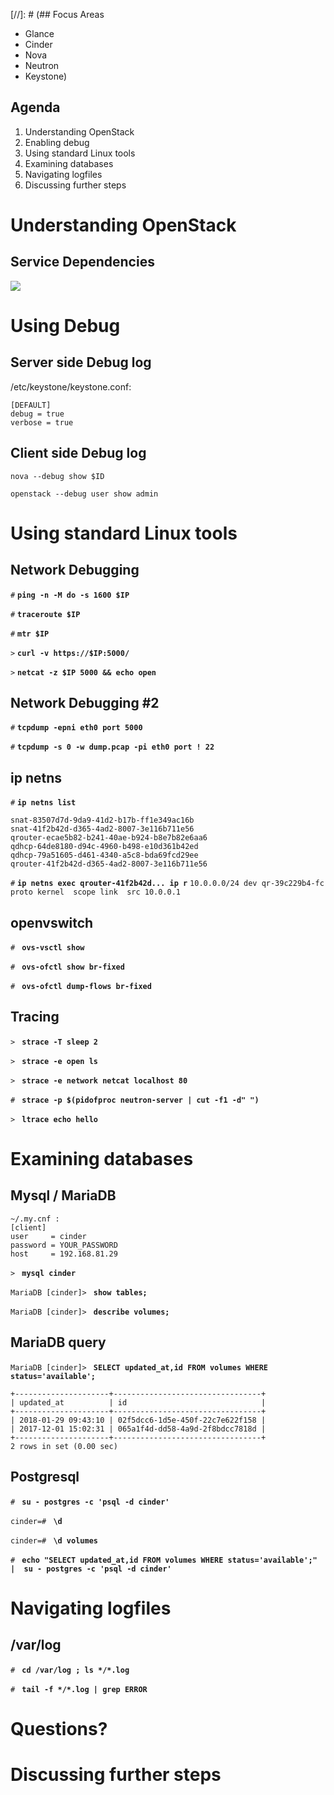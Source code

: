 [//]: # (## Focus Areas

* Glance
* Cinder
* Nova
* Neutron
* Keystone)

## Agenda

1. Understanding OpenStack
1. Enabling debug
1. Using standard Linux tools
1. Examining databases
1. Navigating logfiles
1. Discussing further steps

# Understanding OpenStack

## Service Dependencies

![](img/openstackservices.svg)

# Using Debug

## Server side Debug log

/etc/keystone/keystone.conf:

```
[DEFAULT]
debug = true
verbose = true
```

## Client side Debug log

`nova --debug show $ID`

`openstack --debug user show admin`

# Using standard Linux tools

## Network Debugging

`#` **`ping -n -M do -s 1600 $IP`**

`#` **`traceroute $IP`**

`#` **`mtr $IP`**

`>` **`curl -v https://$IP:5000/`**

`>` **`netcat -z $IP 5000 && echo open`**

## Network Debugging \#2

`#` **`tcpdump -epni eth0 port 5000`**

`#` **`tcpdump -s 0 -w dump.pcap -pi eth0 port ! 22`**

## ip netns

`#` **`ip netns list`**
```
snat-83507d7d-9da9-41d2-b17b-ff1e349ac16b
snat-41f2b42d-d365-4ad2-8007-3e116b711e56
qrouter-ecae5b82-b241-40ae-b924-b8e7b82e6aa6
qdhcp-64de8180-d94c-4960-b498-e10d361b42ed
qdhcp-79a51605-d461-4340-a5c8-bda69fcd29ee
qrouter-41f2b42d-d365-4ad2-8007-3e116b711e56
```

`#` **`ip netns exec qrouter-41f2b42d... ip r`**
`10.0.0.0/24 dev qr-39c229b4-fc  proto kernel  scope link  src 10.0.0.1`

## openvswitch

`#` **` ovs-vsctl show`**

`#` **` ovs-ofctl show br-fixed`**

`#` **` ovs-ofctl dump-flows br-fixed`**

## Tracing

`>` **` strace -T sleep 2`**

`>` **` strace -e open ls`**

`>` **` strace -e network netcat localhost 80`**

`#` **` strace -p $(pidofproc neutron-server | cut -f1 -d" ")`**

`>` **` ltrace echo hello`**

# Examining databases

## Mysql / MariaDB

```
~/.my.cnf :
[client]
user     = cinder
password = YOUR_PASSWORD
host     = 192.168.81.29
```

`>` **` mysql cinder`**

`MariaDB [cinder]>` **` show tables;`**

`MariaDB [cinder]>` **` describe volumes;`**

## MariaDB query

`MariaDB [cinder]>` **` SELECT updated_at,id FROM volumes WHERE status='available';`**
```
+---------------------+---------------------------------+
| updated_at          | id                              |
+---------------------+---------------------------------+
| 2018-01-29 09:43:10 | 02f5dcc6-1d5e-450f-22c7e622f158 |
| 2017-12-01 15:02:31 | 065a1f4d-dd58-4a9d-2f8bdcc7818d |
+---------------------+---------------------------------+
2 rows in set (0.00 sec)
```

## Postgresql

`#` **` su - postgres -c 'psql -d cinder'`**

`cinder=#` **` \d`**

`cinder=#` **` \d volumes`**

`#` **` echo "SELECT updated_at,id FROM volumes WHERE status='available';" | 
    su - postgres -c 'psql -d cinder'`**

# Navigating logfiles

## /var/log

`#` **` cd /var/log ; ls */*.log`**

`#` **` tail -f */*.log | grep ERROR`**

# Questions?

# Discussing further steps
